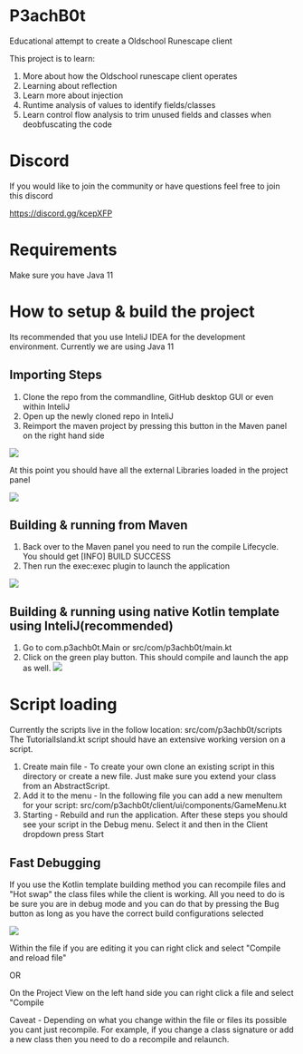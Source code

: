 # P3achB0t
Educational attempt to create a Oldschool Runescape client

This project is to learn:
1. More about how the Oldschool runescape client operates
1. Learning about reflection
1. Learn more about injection
1. Runtime analysis of values to identify fields/classes
1. Learn control flow analysis to trim unused fields and classes when deobfuscating the code

# Discord
If you would like to join the community or have questions feel free to join this discord

https://discord.gg/kcepXFP

# Requirements
Make sure you have Java 11

# How to setup & build the project
Its recommended that you use InteliJ IDEA for the development environment. Currently we are using Java 11

## Importing Steps
1. Clone the repo from the commandline, GitHub desktop GUI or even within InteliJ
1. Open up the newly cloned repo in InteliJ 
1. Reimport the maven project by pressing this button in the Maven panel on the right hand side

![](https://puu.sh/F4xnF/248d222f94.png)

At this point you should have all the external Libraries loaded in the project panel  

![](https://puu.sh/F4xpn/64afd8d5b4.png)

## Building & running from Maven
1. Back over to the Maven panel you need to run the compile Lifecycle. You should get [INFO] BUILD SUCCESS
1. Then run the exec:exec plugin to launch the application 

![](https://puu.sh/F4xrN/a21f379a25.png)

## Building & running using native Kotlin template using InteliJ(recommended) 
1. Go to com.p3achb0t.Main or src/com/p3achb0t/main.kt
2. Click on the green play button. This should compile and launch the app as well.
![](https://puu.sh/F4xzk/5b89375591.png)

# Script loading
Currently the scripts live in the follow location: src/com/p3achb0t/scripts
The TutorialIsland.kt script should have an extensive working version on a script. 

1. Create main file - To create your own clone an existing script in this directory or create a new file. Just make sure you extend your class from an AbstractScript.
2. Add it to the menu - In the following file you can add a new menuItem for your script: src/com/p3achb0t/client/ui/components/GameMenu.kt
3. Starting - Rebuild and run the application. After these steps you should see your script in the Debug menu. Select it and then in the Client dropdown press Start

## Fast Debugging
If you use the Kotlin template building method you can recompile files and "Hot swap" the class files while the client is working. All you need to do is be sure you are in debug mode and you can do that by pressing the Bug button as long as you have the correct build configurations selected

![](https://puu.sh/F4xJv/c2b19642e8.png)

Within the file if you are editing it you can right click and select "Compile and reload file"

OR

On the Project View on the left hand side you can right click a file and select "Compile

Caveat - Depending on what you change within the file or files its possible you cant just recompile. For example, if you change a class signature or add a new class then you need to do a recompile and relaunch.
